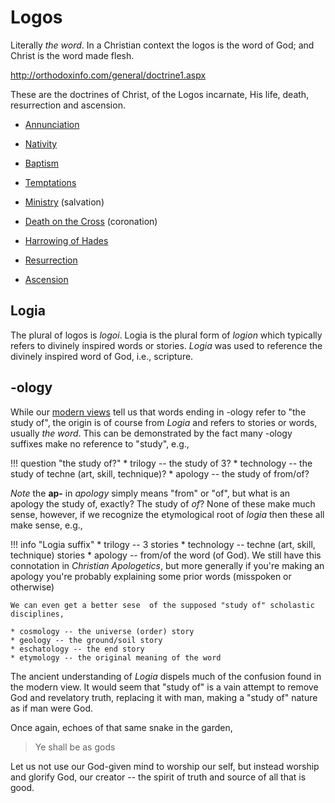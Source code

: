 # Logos

Literally *the word*. In a Christian context the logos is the word of God; and Christ is the word made flesh. 



http://orthodoxinfo.com/general/doctrine1.aspx




These are the doctrines of Christ, of the Logos incarnate, His life, death, resurrection and ascension.

* [Annunciation](annunciation.md)

* [Nativity](nativity.md)

* [Baptism](baptism.md)

* [Temptations](temptations.md)

* [Ministry](ministry.md) (salvation)

* [Death on the Cross](cross.md) (coronation)

* [Harrowing of Hades](harrowing.md)

* [Resurrection](resurrection.md)

* [Ascension](ascension.md)






## Logia

The plural of logos is *logoi*.
Logia is the plural form of *logion* which typically refers to divinely inspired words or stories. 
*Logia* was used to reference the divinely inspired word of God, i.e., scripture.


## -ology

While our [modern views](../modern-views/index.md) tell us that words ending in -ology refer to "the study of",
 the origin is of course from *Logia* and refers to stories or words, usually *the word*.
This can be demonstrated by the fact many -ology suffixes make no reference to "study", e.g.,

!!! question "the study of?"
    * trilogy -- the study of 3?
    * technology -- the study of techne (art, skill, technique)?
    * apology -- the study of from/of?

*Note* the **ap-** in *apology* simply means "from" or "of", but what is an apology the study of, exactly? The study of *of*?
None of these make much sense, however, if we recognize the etymological root of *logia* then these all make sense, e.g.,

!!! info "Logia suffix"
    * trilogy -- 3 stories
    * technology -- techne (art, skill, technique) stories
    * apology -- from/of the word (of God). We still have this connotation in *Christian Apologetics*, but more generally if you're making an apology you're probably explaining some prior words (misspoken or otherwise)
    
    We can even get a better sese  of the supposed "study of" scholastic disciplines,
    
    * cosmology -- the universe (order) story
    * geology -- the ground/soil story
    * eschatology -- the end story
    * etymology -- the original meaning of the word

The ancient understanding of *Logia* dispels much of the confusion found in the modern view.
It would seem that "study of" is a vain attempt to remove God and revelatory truth, replacing it with man, making a "study of" nature as if man were God.

Once again, echoes of that same snake in the garden,

> Ye shall be as gods

Let us not use our God-given mind to worship our self, but instead worship and glorify God, our creator -- the spirit of truth and source of all that is good.

























